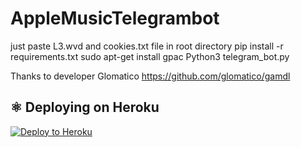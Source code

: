# AppleMusicTelegrambot
just paste L3.wvd and cookies.txt file in root directory
pip install -r requirements.txt
sudo apt-get install gpac
Python3 telegram_bot.py

Thanks to developer Glomatico
https://github.com/glomatico/gamdl

## ⚛️ Deploying on Heroku

<p><a href="https://dashboard.heroku.com/new?button-url=https%3A%2F%2Fgithub.com%2F&template=https://github.com/revantkumargupta/AppleMusicTelegrambot"> <img src="https://img.shields.io/badge/Deploy%20To%20Heroku-blueviolet?style=for-the-badge&logo=heroku" alt="Deploy to Heroku" /></a></p>


